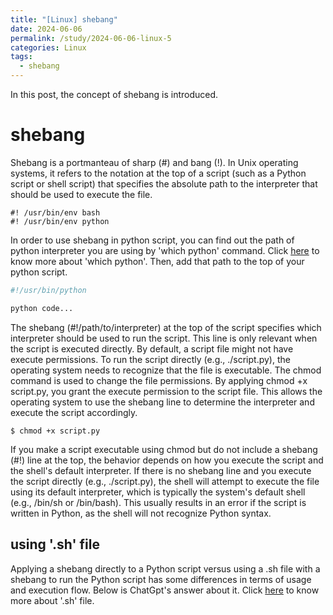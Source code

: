 ```yaml
---
title: "[Linux] shebang"
date: 2024-06-06
permalink: /study/2024-06-06-linux-5
categories: Linux
tags:
  - shebang
---
```


In this post, the concept of shebang is introduced.

# shebang
Shebang is a portmanteau of sharp (#) and bang (!). In Unix operating systems, it refers to the notation at the top of a script (such as a Python script or shell script) that specifies the absolute path to the interpreter that should be used to execute the file.
```console
#! /usr/bin/env bash
#! /usr/bin/env python
```
In order to use shebang in python script, you can find out the path of python interpreter you are using by 'which python' command. Click [here](https://arcstone09.github.io/study/2024-06-06-linux-6) to know more about 'which python'. Then, add that path to the top of your python script.
```python
#!/usr/bin/python

python code...
```
The shebang (#!/path/to/interpreter) at the top of the script specifies which interpreter should be used to run the script. This line is only relevant when the script is executed directly. By default, a script file might not have execute permissions. To run the script directly (e.g., ./script.py), the operating system needs to recognize that the file is executable. The chmod command is used to change the file permissions. By applying chmod +x script.py, you grant the execute permission to the script file. This allows the operating system to use the shebang line to determine the interpreter and execute the script accordingly.
```console
$ chmod +x script.py
```
If you make a script executable using chmod but do not include a shebang (#!) line at the top, the behavior depends on how you execute the script and the shell's default interpreter. If there is no shebang line and you execute the script directly (e.g., ./script.py), the shell will attempt to execute the file using its default interpreter, which is typically the system's default shell (e.g., /bin/sh or /bin/bash). This usually results in an error if the script is written in Python, as the shell will not recognize Python syntax.

## using '.sh' file
Applying a shebang directly to a Python script versus using a .sh file with a shebang to run the Python script has some differences in terms of usage and execution flow. Below is ChatGpt's answer about it.
Click [here](https://arcstone09.github.io/study/2024-06-06-linux-7) to know more about '.sh' file.
